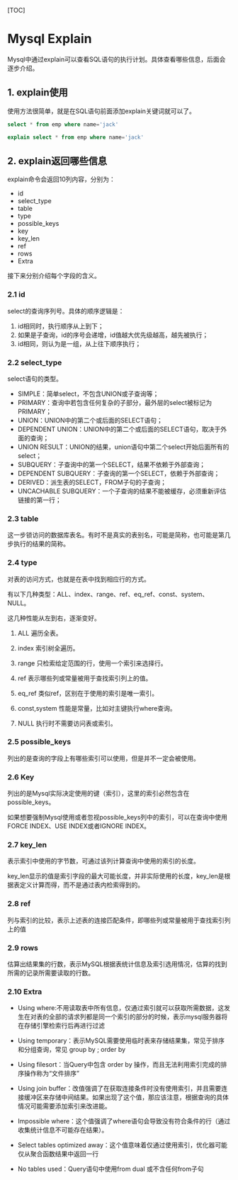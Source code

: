 [TOC]

# Mysql Explain

Mysql中通过explain可以查看SQL语句的执行计划。具体查看哪些信息，后面会逐步介绍。

## 1. explain使用

使用方法很简单，就是在SQL语句前面添加explain关键词就可以了。

```sql
select * from emp where name='jack'

explain select * from emp where name='jack'
```

## 2. explain返回哪些信息

explain命令会返回10列内容，分别为：

- id
- select_type
- table
- type
- possible_keys
- key
- key_len
- ref
- rows
- Extra

接下来分别介绍每个字段的含义。

### 2.1 id

select的查询序列号。具体的顺序逻辑是：

1. id相同时，执行顺序从上到下；
2. 如果是子查询，id的序号会递增，id值越大优先级越高，越先被执行；
3. id相同，则认为是一组，从上往下顺序执行；

### 2.2 select_type

select语句的类型。

- SIMPLE：简单select，不包含UNION或子查询等；
- PRIMARY：查询中若包含任何复杂的子部分，最外层的select被标记为PRIMARY；
- UNION：UNION中的第二个或后面的SELECT语句；
- DEPENDENT UNION：UNION中的第二个或后面的SELECT语句，取决于外面的查询；
- UNION RESULT：UNION的结果，union语句中第二个select开始后面所有的select；
- SUBQUERY：子查询中的第一个SELECT，结果不依赖于外部查询；
- DEPENDENT SUBQUERY：子查询的第一个SELECT，依赖于外部查询；
- DERIVED：派生表的SELECT，FROM子句的子查询；
- UNCACHABLE SUBQUERY：一个子查询的结果不能被缓存，必须重新评估链接的第一行；

### 2.3 table

这一步锁访问的数据库表名。有时不是真实的表别名，可能是简称，也可能是第几步执行的结果的简称。

### 2.4 type

对表的访问方式，也就是在表中找到相应行的方式。

有以下几种类型：ALL、index、range、ref、eq_ref、const、system、NULL。

这几种性能从左到右，逐渐变好。

1. ALL
   遍历全表。

2. index
   索引树全遍历。

3. range
   只检索给定范围的行，使用一个索引来选择行。

4. ref
   表示哪些列或常量被用于查找索引列上的值。

5. eq_ref
   类似ref，区别在于使用的索引是唯一索引。

6. const,system
   性能是常量，比如对主键执行where查询。

7. NULL
   执行时不需要访问表或索引。

### 2.5 possible_keys

列出的是查询的字段上有哪些索引可以使用，但是并不一定会被使用。

### 2.6 Key

列出的是Mysql实际决定使用的键（索引），这里的索引必然包含在possible_keys。

如果想要强制Mysql使用或者忽视possible_keys列中的索引，可以在查询中使用FORCE INDEX、USE INDEX或者IGNORE INDEX。

### 2.7 key_len

表示索引中使用的字节数，可通过该列计算查询中使用的索引的长度。

key_len显示的值是索引字段的最大可能长度，并非实际使用的长度，key_len是根据表定义计算而得，而不是通过表内检索得到的。

### 2.8 ref

列与索引的比较，表示上述表的连接匹配条件，即哪些列或常量被用于查找索引列上的值

### 2.9 rows

估算出结果集的行数，表示MySQL根据表统计信息及索引选用情况，估算的找到所需的记录所需要读取的行数。

### 2.10 Extra

- Using where:不用读取表中所有信息，仅通过索引就可以获取所需数据，这发生在对表的全部的请求列都是同一个索引的部分的时候，表示mysql服务器将在存储引擎检索行后再进行过滤

- Using temporary：表示MySQL需要使用临时表来存储结果集，常见于排序和分组查询，常见 group by ; order by

- Using filesort：当Query中包含 order by 操作，而且无法利用索引完成的排序操作称为“文件排序”

- Using join buffer：改值强调了在获取连接条件时没有使用索引，并且需要连接缓冲区来存储中间结果。如果出现了这个值，那应该注意，根据查询的具体情况可能需要添加索引来改进能。

- Impossible where：这个值强调了where语句会导致没有符合条件的行（通过收集统计信息不可能存在结果）。

- Select tables optimized away：这个值意味着仅通过使用索引，优化器可能仅从聚合函数结果中返回一行

- No tables used：Query语句中使用from dual 或不含任何from子句